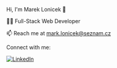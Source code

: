 Hi, I'm Marek Lonicek 👋



👨‍💻 Full-Stack Web Developer

📫 Reach me at mark.lonicek@seznam.cz

Connect with me:


[![LinkedIn](https://img.shields.io/badge/LinkedIn-0077B5?logo=linkedin&logoColor=white)](https://www.linkedin.com/in/marek-loníček-177474341)


<!--
![](https://komarev.com/ghpvc/?username=your-github-username)
-->
